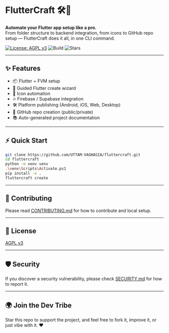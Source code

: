 # FlutterCraft 🛠️🚀

**Automate your Flutter app setup like a pro.**  
From folder structure to backend integration, from icons to GitHub repo setup — FlutterCraft does it all, in one CLI command.

[![License: AGPL v3](https://img.shields.io/badge/License-AGPL_v3-blue.svg)](https://www.gnu.org/licenses/agpl-3.0)
![Build](https://github.com/UTTAM-VAGHASIA/fluttercraft/actions/workflows/cli-check.yml/badge.svg)
![Stars](https://img.shields.io/github/stars/UTTAM-VAGHASIA/fluttercraft)

---

## ✨ Features

- 📦 Flutter + FVM setup
- 🧭 Guided Flutter create wizard
- 🎨 Icon automation
- 🔥 Firebase / Supabase integration
- 🛠️ Platform publishing (Android, iOS, Web, Desktop)
- 📁 GitHub repo creation (public/private)
- 📚 Auto-generated project documentation

---

## ⚡ Quick Start

```bash
git clone https://github.com/UTTAM-VAGHASIA/fluttercraft.git
cd fluttercraft
python -m venv venv
.\venv\Scripts\Activate.ps1
pip install -e .
fluttercraft create
```

---

## 🤝 Contributing

Please read [CONTRIBUTING.md](CONTRIBUTING.md) for how to contribute and local setup.

---

## 📜 License

[AGPL v3](LICENSE)

---

## 🛡 Security

If you discover a security vulnerability, please check [SECURITY.md](SECURITY.md) for how to report it.

---

## 🌍 Join the Dev Tribe

Star this repo to support the project, and feel free to fork it, improve it, or just vibe with it. ❤️
